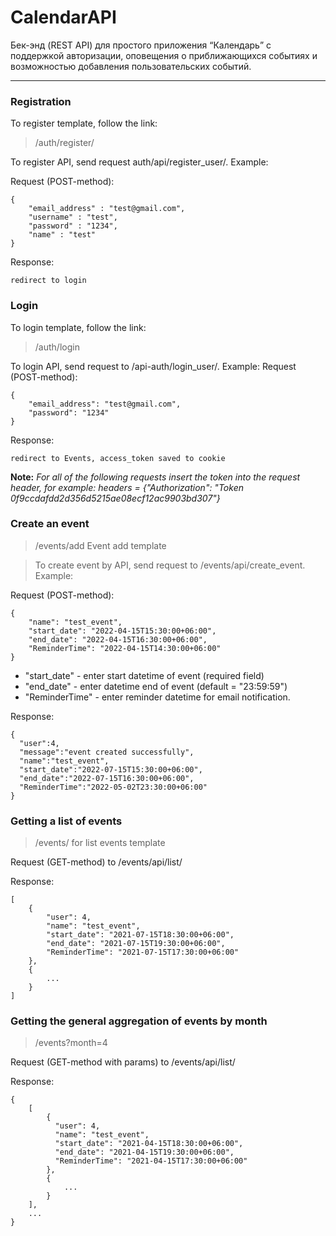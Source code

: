 # CalendarAPI

Бек-энд (REST API) для простого приложения “Календарь” с поддержкой
авторизации, оповещения о приближающихся событиях и возможностью добавления пользовательских событий.

____

### Registration

To register template, follow the link:
> /auth/register/

To register API, send request auth/api/register_user/. Example:

Request (POST-method):
```
{
    "email_address" : "test@gmail.com",
    "username" : "test",
    "password" : "1234",
    "name" : "test"
}
```
Response:
```
redirect to login
```

### Login

To login template, follow the link: 
> /auth/login

To login API, send request to /api-auth/login_user/. Example: 
Request (POST-method):
```
{
    "email_address": "test@gmail.com",
    "password": "1234"
}
```

Response:
```
redirect to Events, access_token saved to cookie
```


**Note:**
*For all of the following requests insert the token into the request header, for example:*
*headers = {"Authorization": "Token 0f9ccdafdd2d356d5215ae08ecf12ac9903bd307"}*


### Create an event

> /events/add Event add template

>To create event by API, send request to /events/api/create_event. Example:

Request (POST-method):
```
{
    "name": "test_event",
    "start_date": "2022-04-15T15:30:00+06:00",
    "end_date": "2022-04-15T16:30:00+06:00",
    "ReminderTime": "2022-04-15T14:30:00+06:00"
}
```

- "start_date" - enter start datetime of event (required field)  
- "end_date" - enter datetime end of event (default = "23:59:59")  
- "ReminderTime" - enter reminder datetime for email notification.

Response:
```
{
  "user":4,
  "message":"event created successfully",
  "name":"test_event",
  "start_date":"2022-07-15T15:30:00+06:00",
  "end_date":"2022-07-15T16:30:00+06:00",
  "ReminderTime":"2022-05-02T23:30:00+06:00"
}
```

### Getting a list of events 

> /events/ for list events template

Request (GET-method) to /events/api/list/ 

Response:
```
[
    {
        "user": 4,
        "name": "test_event",
        "start_date": "2021-07-15T18:30:00+06:00",
        "end_date": "2021-07-15T19:30:00+06:00",
        "ReminderTime": "2021-07-15T17:30:00+06:00"
    },
    {
        ...
    }
]
```

### Getting the general aggregation of events by month

> /events?month=4

Request (GET-method with params) to /events/api/list/ 

Response:
```
{
    [
        {
          "user": 4,
          "name": "test_event",
          "start_date": "2021-04-15T18:30:00+06:00",
          "end_date": "2021-04-15T19:30:00+06:00",
          "ReminderTime": "2021-04-15T17:30:00+06:00"
        },
        {
            ...
        }
    ],
    ...
}
```

